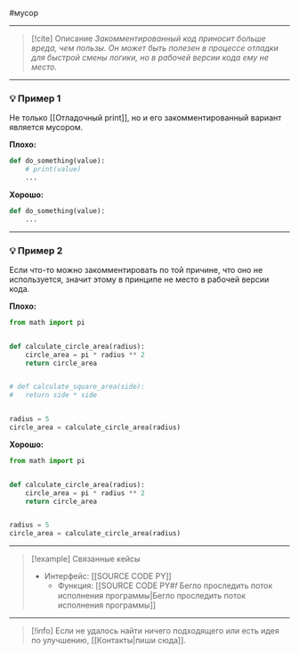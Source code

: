 #мусор 
***

> [!cite] Описание
>_Закомментированный код приносит больше вреда, чем пользы. Он может быть полезен в процессе отладки для быстрой смены логики, но в рабочей версии кода ему не место._

***
### 💡 Пример 1
Не только [[Отладочный print]], но и его закомментированный вариант является мусором.

**Плохо:**
```python
def do_something(value):
	# print(value)
	...
```

**Хорошо:**
```python
def do_something(value):
	...
```

***
### 💡 Пример 2
Если что-то можно закомментировать по той причине, что оно не используется, значит этому в принципе не место в рабочей версии кода.

**Плохо:**
```python
from math import pi


def calculate_circle_area(radius):
	circle_area = pi * radius ** 2
	return circle_area


# def calculate_square_area(side):
#	return side * side


radius = 5
circle_area = calculate_circle_area(radius)
```

**Хорошо:**
```python
from math import pi


def calculate_circle_area(radius):
	circle_area = pi * radius ** 2
	return circle_area


radius = 5
circle_area = calculate_circle_area(radius)
```

***

> [!example] Связанные кейсы
>- Интерфейс: [[SOURCE CODE PY]]
>	- Функция: [[SOURCE CODE PY#𝑓 Бегло проследить поток исполнения программы|Бегло проследить поток исполнения программы]]

***

> [!info]
> Если не удалось найти ничего подходящего или есть идея по улучшению, [[Контакты|пиши сюда]].
